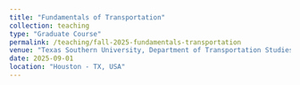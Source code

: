 ```yaml
---
title: "Fundamentals of Transportation"
collection: teaching
type: "Graduate Course"
permalink: /teaching/fall-2025-fundamentals-transportation
venue: "Texas Southern University, Department of Transportation Studies"
date: 2025-09-01
location: "Houston - TX, USA"
---
```

